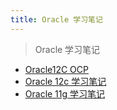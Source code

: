 ```yaml
---
title: Oracle 学习笔记
---
```


> Oracle 学习笔记

- [Oracle12C OCP](/database/oracle/ocp/)
- [Oracle 12c 学习笔记](/database/oracle/oracle-12c/index.html)
- [Oracle 11g 学习笔记](/database/oracle/oracle-11g/index.html)
